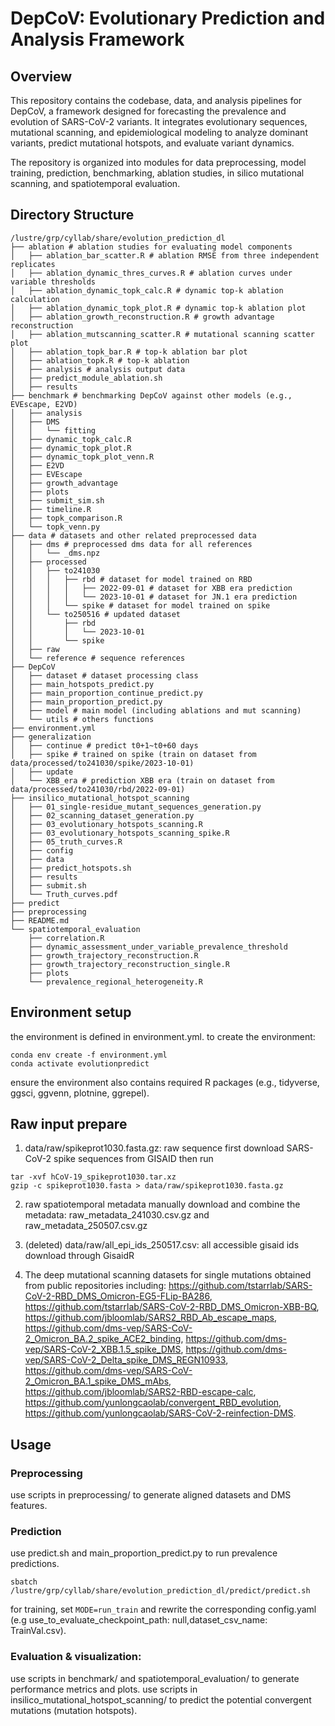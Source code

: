 # DepCoV: Evolutionary Prediction and Analysis Framework

## Overview
This repository contains the codebase, data, and analysis pipelines for DepCoV, a framework designed for forecasting the prevalence and evolution of SARS-CoV-2 variants. It integrates evolutionary sequences, mutational scanning, and epidemiological modeling to analyze dominant variants, predict mutational hotspots, and evaluate variant dynamics.

The repository is organized into modules for data preprocessing, model training, prediction, benchmarking, ablation studies, in silico mutational scanning, and spatiotemporal evaluation.

## Directory Structure
```
/lustre/grp/cyllab/share/evolution_prediction_dl
├── ablation # ablation studies for evaluating model components
│   ├── ablation_bar_scatter.R # ablation RMSE from three independent replicates
│   ├── ablation_dynamic_thres_curves.R # ablation curves under variable thresholds
│   ├── ablation_dynamic_topk_calc.R # dynamic top-k ablation calculation
│   ├── ablation_dynamic_topk_plot.R # dynamic top-k ablation plot
│   ├── ablation_growth_reconstruction.R # growth advantage reconstruction
│   ├── ablation_mutscanning_scatter.R # mutational scanning scatter plot
│   ├── ablation_topk_bar.R # top-k ablation bar plot
│   ├── ablation_topk.R # top-k ablation
│   ├── analysis # analysis output data
│   ├── predict_module_ablation.sh
│   ├── results
├── benchmark # benchmarking DepCoV against other models (e.g., EVEscape, E2VD)
│   ├── analysis
│   ├── DMS
│   │   └── fitting
│   ├── dynamic_topk_calc.R
│   ├── dynamic_topk_plot.R
│   ├── dynamic_topk_plot_venn.R
│   ├── E2VD
│   ├── EVEscape
│   ├── growth_advantage
│   ├── plots
│   ├── submit_sim.sh
│   ├── timeline.R
│   ├── topk_comparison.R
│   └── topk_venn.py
├── data # datasets and other related preprocessed data
│   ├── dms # preprocessed dms data for all references
│   │   └── _dms.npz
│   ├── processed
│   │   ├── to241030
│   │   │   ├── rbd # dataset for model trained on RBD
│   │   │   │   ├── 2022-09-01 # dataset for XBB era prediction 
│   │   │   │   └── 2023-10-01 # dataset for JN.1 era prediction 
│   │   │   └── spike # dataset for model trained on spike
│   │   └── to250516 # updated dataset
│   │       ├── rbd
│   │       │   └── 2023-10-01
│   │       └── spike
│   ├── raw
│   └── reference # sequence references
├── DepCoV
│   ├── dataset # dataset processing class
│   ├── main_hotspots_predict.py
│   ├── main_proportion_continue_predict.py
│   ├── main_proportion_predict.py
│   ├── model # main model (including ablations and mut scanning)
│   └── utils # others functions
├── environment.yml
├── generalization
│   ├── continue # predict t0+1~t0+60 days
│   ├── spike # trained on spike (train on dataset from data/processed/to241030/spike/2023-10-01)
│   ├── update
│   └── XBB_era # prediction XBB era (train on dataset from data/processed/to241030/rbd/2022-09-01)
├── insilico_mutational_hotspot_scanning
│   ├── 01_single-residue_mutant_sequences_generation.py
│   ├── 02_scanning_dataset_generation.py
│   ├── 03_evolutionary_hotspots_scanning.R
│   ├── 03_evolutionary_hotspots_scanning_spike.R
│   ├── 05_truth_curves.R
│   ├── config
│   ├── data
│   ├── predict_hotspots.sh
│   ├── results
│   ├── submit.sh
│   └── Truth_curves.pdf
├── predict
├── preprocessing
├── README.md
└── spatiotemporal_evaluation
    ├── correlation.R
    ├── dynamic_assessment_under_variable_prevalence_threshold
    ├── growth_trajectory_reconstruction.R
    ├── growth_trajectory_reconstruction_single.R
    ├── plots
    └── prevalence_regional_heterogeneity.R
```

## Environment setup
the environment is defined in environment.yml. to create the environment:
```
conda env create -f environment.yml
conda activate evolutionpredict
```
ensure the environment also contains required R packages (e.g., tidyverse, ggsci, ggvenn, plotnine, ggrepel).

## Raw input prepare
1. data/raw/spikeprot1030.fasta.gz: raw sequence
first download SARS-CoV-2 spike sequences from GISAID
then run
```
tar -xvf hCoV-19_spikeprot1030.tar.xz 
gzip -c spikeprot1030.fasta > data/raw/spikeprot1030.fasta.gz
```
2. raw spatiotemporal metadata
manually download and combine the metadata: raw_metadata_241030.csv.gz and raw_metadata_250507.csv.gz

3. (deleted) data/raw/all_epi_ids_250517.csv: all accessible gisaid ids download through GisaidR

4. The deep mutational scanning datasets for single mutations obtained from  public repositories including:
https://github.com/tstarrlab/SARS-CoV-2-RBD_DMS_Omicron-EG5-FLip-BA286,
https://github.com/tstarrlab/SARS-CoV-2-RBD_DMS_Omicron-XBB-BQ, 
https://github.com/jbloomlab/SARS2_RBD_Ab_escape_maps, 
https://github.com/dms-vep/SARS-CoV-2_Omicron_BA.2_spike_ACE2_binding, 
https://github.com/dms-vep/SARS-CoV-2_XBB.1.5_spike_DMS, 
https://github.com/dms-vep/SARS-CoV-2_Delta_spike_DMS_REGN10933, 
https://github.com/dms-vep/SARS-CoV-2_Omicron_BA.1_spike_DMS_mAbs, 
https://github.com/jbloomlab/SARS2-RBD-escape-calc, 
https://github.com/yunlongcaolab/convergent_RBD_evolution,
https://github.com/yunlongcaolab/SARS-CoV-2-reinfection-DMS. 

## Usage
### Preprocessing
use scripts in preprocessing/ to generate aligned datasets and DMS features.

### Prediction
use predict.sh and main_proportion_predict.py to run prevalence predictions.
```
sbatch /lustre/grp/cyllab/share/evolution_prediction_dl/predict/predict.sh
```
for training, set `MODE=run_train` and rewrite the corresponding config.yaml (e.g use_to_evaluate_checkpoint_path: null,dataset_csv_name: TrainVal.csv).

### Evaluation & visualization:
use scripts in benchmark/ and spatiotemporal_evaluation/ to generate performance metrics and plots.
use scripts in insilico_mutational_hotspot_scanning/ to predict the potential convergent mutations (mutation hotspots).
